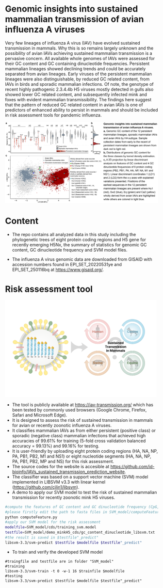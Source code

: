 # Genomic insights into sustained mammalian transmission of avian influenza A viruses

Very few lineages of influenza A virus (IAV) have evolved sustained transmission in mammals. Why this is so remains largely unknown and the possibility of avian IAVs achieving sustained mammalian transmission is a pervasive concern. All available whole genomes of IAVs were assessed for their GC content and GC containing dinucleotide frequencies. Persistent mammalian lineages showed declining trends and could be accurately separated from avian lineages. Early viruses of the persistent mammalian lineages were also distinguishable, by reduced GC related content, from IAVs in birds and sporadic mammalian infections. Of note, the genotype of recent highly pathogenic 2.3.4.4b H5 viruses mostly detected in gulls also showed lower GC related content, and subsequently infected mink and foxes with evident mammalian transmissibility. The findings here suggest that the pattern of reduced GC related content in avian IAVs is one of predictors of enhanced ability to persist in mammals and should be included in risk assessment tools for pandemic influenza.

<img src="genomic_insight.png" width="800">

# Content
+ The repo contains all analyzed data in this study including the phylogenetic trees of eight protein coding regions and H5 gene for recently emerging H5Nx, the summary of statistics for genomic GC content, GC dinucleotide frequency and SVM model files. 

+ The influenza A virus genomic data are downloaded from GISAID with accession numbers found in EPI_SET_20220531ye and EPI_SET_250116bq at https://www.gisaid.org/.

# Risk assessment tool
<img src="intro.png" width="500">

+ The tool is publicly available at https://iav-transmission.org/ which has been tested by commonly used browsers (Google Chrome, Firefox, Safari and Microsoft Edge).
+ It is designed to assess the risk of sustained transmission in mammals for avian or recently zoonotic influenza A viruses.
+ It classifies mammalian IAVs as from either persistent (positive class) or sporadic (negative class) mammalian infections that achieved high accuracies of 99.61% for training (5-fold cross validation balanced accuracy = 99.13%) and 99.16% for testing.  
+ It is user-friendly by uploading eight protein coding regions (HA, NA, NP, PA, PB1, PB2, M1 and NS1) or eight nucleotide segments (HA, NA, NP, PA, PB1, PB2, MP and NS) for this risk assessment.
+ The source codes for the website is accesible at https://github.com/id-bioinfo/IAVs_sustained_transmission_prediction_website.
+ The classifier was based on a support vector machine (SVM) model implemented in LIBSVM v3.3 with linear kernel (https://github.com/cjlin1/libsvm).
+ A demo to apply our SVM model to test the risk of sustained mammalian transmission for recently zoonotic mink H5 viruses.
```bash
#compute the features of GC content and GC dinucleotide frequency (CpG, GpC, GpG and CpC) from fasta files in LIBSVM format
#please firstly edit the path to fasta files in SVM_model/computeFeature.py
python computeFeature.py
#apply our SVM model for the risk assessment
modelfile=SVM_model/cds/training_svm.model
testfile=SVM_model/demo_minkH5_cds/gc_content_dinucleotide_libsvm.txt
#the result is saved in $testfile"_predict" 
libsvm-3.3/svm-predict $testfile $modelfile $testfile"_predict"
```
+ To train and verify the developed SVM model
```
#traingfile and testfile are in folder "SVM_model"
#training
libsvm-3.3/svm-train -t 0 -w-1 16 $trainfile $modelfile
#testing
libsvm-3.3/svm-predict $testfile $modelfile $testfile"_predict"
```
